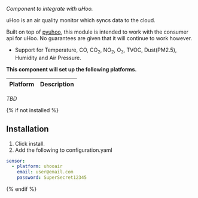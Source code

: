 _Component to integrate with uHoo._

uHoo is an air quality monitor which syncs data to the cloud.

Built on top of [pyuhoo](https://github.com/netmanchris/pyuhoo), this module is intended to work with the consumer api for uHoo. No guarantees are given that it will continue to work however.

* Support for Temperature, CO, CO<sub>2</sub>, NO<sub>2</sub>, O<sub>3</sub>, TVOC, Dust(PM2.5), Humidity and Air Pressure.

**This component will set up the following platforms.**

Platform | Description
-- | --

_TBD_
<!---
`binary_sensor` | Show something `True` or `False`.
`sensor` | Show info from blueprint API.
`switch` | Switch something `True` or `False`.
-->

{% if not installed %}
## Installation

1. Click install.
2. Add the following to configuration.yaml
```YAML
sensor:
  - platform: uhooair
    email: user@email.com
    password: SuperSecret12345
```
{% endif %}
